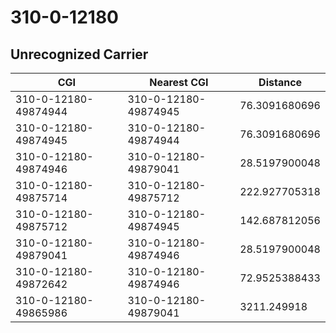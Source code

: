 # 310-0-12180
## Unrecognized Carrier


| CGI | Nearest CGI | Distance |
|-----|-------------|----------|
| 310-0-12180-49874944 | 310-0-12180-49874945 | 76.3091680696 |
| 310-0-12180-49874945 | 310-0-12180-49874944 | 76.3091680696 |
| 310-0-12180-49874946 | 310-0-12180-49879041 | 28.5197900048 |
| 310-0-12180-49875714 | 310-0-12180-49875712 | 222.927705318 |
| 310-0-12180-49875712 | 310-0-12180-49874945 | 142.687812056 |
| 310-0-12180-49879041 | 310-0-12180-49874946 | 28.5197900048 |
| 310-0-12180-49872642 | 310-0-12180-49874946 | 72.9525388433 |
| 310-0-12180-49865986 | 310-0-12180-49879041 | 3211.249918 |
